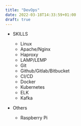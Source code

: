 ```yaml
---
title: "DevOps"
date: 2022-03-18T14:33:59+01:00
draft: true
---
```


* SKILLS

  * Linux
  * Apache/Nginx
  * Haproxy
  * LAMP/LEMP
  * Git
  * Github/Gitlab/Bitbucket
  * CI/CD 
  * Docker
  * Kubernetes
  * ELK
  * Kafka

* Others

  * Raspberry Pi
